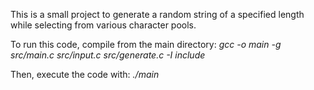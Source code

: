 This is a small project to generate a random string of a specified length while selecting from various character pools.

To run this code, compile from the main directory:
*gcc -o main -g src/main.c src/input.c src/generate.c -I include*

Then, execute the code with:
*./main*
